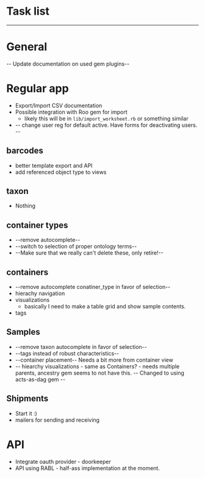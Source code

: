 # Task list
-----

# General

-- Update documentation on used gem plugins--


# Regular app


* Export/Import CSV documentation
* Possible integration with Roo gem for import
    * likely this will be in `lib/import_worksheet.rb` or something similar
* -- change user reg for default active. Have forms for deactivating users. --

## barcodes

* better template export and API
* add referenced object type to views

## taxon

* Nothing

## container types

* --remove autocomplete--
* --switch to selection of proper ontology terms--
* --Make sure that we really can't delete these, only retire!--


## containers

* --remove autocomplete conatiner_type in favor of selection--
* hierachy navigation
* visualizations
    * basically I need to make a table grid and show sample contents.
* tags

## Samples

* --remove taxon autocomplete in favor of selection--
* --tags instead of robust characteristics--
* --container placement-- Needs a bit more from container view
* -- hiearchy visualizations - same as Containers? - needs multiple parents, ancestry gem seems to not have this. -- Changed to using acts-as-dag gem --



## Shipments

* Start it :)
* mailers for sending and receiving

# API

* Integrate oauth provider - doorkeeper
* API using RABL - half-ass implementation at the moment.

